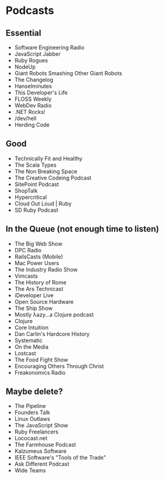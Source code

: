 # Podcasts


## Essential

- Software Engineering Radio
- JavaScript Jabber
- Ruby Rogues
- NodeUp
- Giant Robots Smashing Other Giant Robots
- The Changelog
- Hanselminutes
- This Developer's Life
- FLOSS Weekly
- WebDev Radio
- .NET Rocks!
- /dev/hell
- Herding Code

## Good

- Technically Fit and Healthy
- The Scala Types
- The Non Breaking Space
- The Creative Codeing Podcast
- SitePoint Podcast
- ShopTalk
- Hypercritical
- Cloud Out Loud | Ruby
- SD Ruby Podcast

## In the Queue (not enough time to listen)

- The Big Web Show
- DPC Radio
- RailsCasts (Mobile)
- Mac Power Users
- The Industry Radio Show
- Vimcasts
- The History of Rome
- The Ars Technicast
- iDeveloper Live
- Open Source Hardware
- The Ship Show
- Mostly λazy…a Clojure podcast
- Clojure
- Core Intuition
- Dan Carlin's Hardcore History
- Systematic
- On the Media
- Lostcast
- The Food Fight Show
- Encouraging Others Through Christ
- Freakonomics Radio

## Maybe delete?
 
- The Pipeline
- Founders Talk
- Linux Outlaws
- The JavaScript Show
- Ruby Freelancers
- Lococast.net
- The Farmhouse Podcast
- Kalzumeus Software
- IEEE Software's "Tools of the Trade"
- Ask Different Podcast
- Wide Teams
